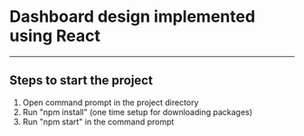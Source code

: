 # Dashboard design implemented using React

---

## Steps to start the project
1. Open command prompt in the project directory
2. Run "npm install" (one time setup for downloading packages)
3. Run "npm start" in the command prompt 

